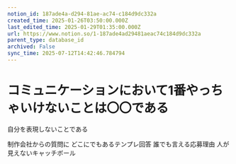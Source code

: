 ```yaml
---
notion_id: 187ade4a-d294-81ae-ac74-c184d9dc332a
created_time: 2025-01-26T03:50:00.000Z
last_edited_time: 2025-01-29T01:35:00.000Z
url: https://www.notion.so/1-187ade4ad29481aeac74c184d9dc332a
parent_type: database_id
archived: False
sync_time: 2025-07-12T14:42:46.784794
---
```


# コミュニケーションにおいて1番やっちゃいけないことは〇〇である

自分を表現しないことである

制作会社からの質問に
どこにでもあるテンプレ回答
誰でも言える応募理由
人が見えないキャッチボール
